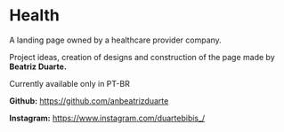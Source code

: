# Health
A landing page owned by a healthcare provider company.

Project ideas, creation of designs and construction of the page made by **Beatriz Duarte.**


Currently available only in PT-BR

**Github:** https://github.com/anbeatrizduarte

**Instagram:** https://www.instagram.com/duartebibis_/
